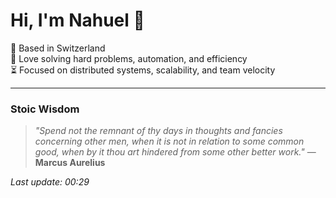 # Hi, I'm Nahuel :wave:

📍 Based in Switzerland  
💪 Love solving hard problems, automation, and efficiency  
⏳ Focused on distributed systems, scalability, and team velocity  

---

### Stoic Wisdom
> _"Spend not the remnant of thy days in thoughts and fancies concerning other men, when it is not in relation to some common good, when by it thou art hindered from some other better work."_
> — **Marcus Aurelius**

*Last update: 00:29*
